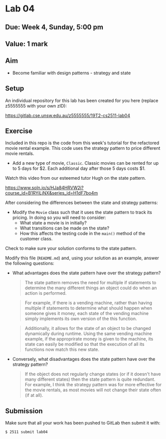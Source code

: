 # Lab 04

## Due: Week 4, Sunday, 5:00 pm

## Value: 1 mark

## Aim

* Become familiar with design patterns - strategy and state

## Setup

An individual repository for this lab has been created for you here (replace z5555555 with your own zID):

https://gitlab.cse.unsw.edu.au/z5555555/19T2-cs2511-lab04

## Exercise

Included in this repo is the code from this week's tutorial for the refactored movie rental example. This code uses the strategy pattern to price different movie rentals.

* Add a new type of movie, `Classic`. Classic movies can be rented for up to 5 days for $2. Each additional day after those 5 days costs $1.

Watch this video from our esteemed tutor Hugh on the state pattern.

https://www.soln.io/s/HJa84HRVW2j?course_id=B1RYiLjNX&series_id=H1dF7bo4m

After considering the differences between the state and strategy patterns:

* Modify the `Movie` class such that it uses the state pattern to track its pricing. In doing so you will need to consider:
  * What state a movie is in initially?
  * What transitions can be made on the state?
  * How this affects the testing code in the `main()` method of the customer class.

Check to make sure your solution conforms to the state pattern.

Modify this file (`README.md`) and, using your solution as an example, answer the following questions:

* What advantages does the state pattern have over the strategy pattern?

    > The state pattern removes the need for multiple if statements to determine the many different things
    an object could do when an action is performed. 
    
    > For example, if there is a vending machine, rather than having multiple if statements to determine 
    what should happen when someone gives it money, each state of the vending machine simply implements 
    its own version of the this function.
    
    > Additionally, it allows for the state of an object to be changed dynamically during runtime. Using
    the same vending machine example, if the approprirate money is given to the machine, its state can 
    easily be modified so that the execution of all its functions now match this new state.

* Conversely, what disadvantages does the state pattern have over the strategy pattern?

    > If the object does not regularly change states (or if it doesn't have many different states) then the 
    state pattern is quite redundant. For example, I think the strategy pattern was for more effective for
    the movie rentals, as most movies will not change their state often (if at all).

## Submission

Make sure that all your work has been pushed to GitLab then submit it with:

```bash
$ 2511 submit lab04
```
